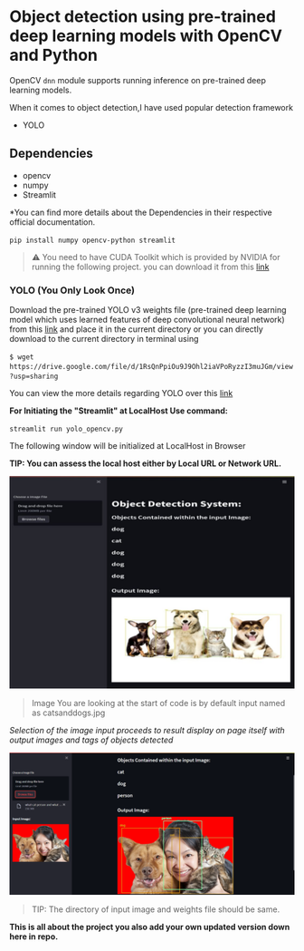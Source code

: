 # Object detection using pre-trained deep learning models with OpenCV and Python 

OpenCV `dnn` module supports running inference on pre-trained deep learning models. 

When it comes to object detection,I have used popular detection framework
* YOLO
 ## Dependencies
  * opencv
  * numpy 
  * Streamlit   

 *You can find more details about the Dependencies in their respective official documentation.

`pip install numpy opencv-python streamlit`

> :warning: You need to have CUDA Toolkit which is provided by NVIDIA for running the following project.
you can download it from this [link](https://developer.nvidia.com/cuda-toolkit)
###  YOLO (You Only Look Once)
 
 Download the pre-trained YOLO v3 weights file (pre-trained deep learning model which uses learned features of deep convolutional neural network) from this [link](https://drive.google.com/file/d/1RsQnPpiOu9J9Ohl2iaVPoRyzzI3muJGm/view?usp=sharing) and place it in the current directory or you can directly download to the current directory in terminal using
 
 `$ wget https://drive.google.com/file/d/1RsQnPpiOu9J9Ohl2iaVPoRyzzI3muJGm/view?usp=sharing`
 
 You can view the more details regarding YOLO over this [link](https://github.com/ultralytics/yolov3)

 **For Initiating the "Streamlit" at LocalHost Use command:**

 `streamlit run yolo_opencv.py`

 The following window will be initialized at LocalHost in Browser
 
 **TIP: You can assess the local host either by Local URL or Network URL.**

![](/images/homepage.jpeg)

> Image You are looking at the start of code is by default input named as catsanddogs.jpg

*Selection of the image input proceeds to result display on page itself with output images and tags of objects detected*

![](/images/output.png)

>TIP: The directory of input image and weights file should be same.


**This is all about the project you also add your own updated version down here in repo.**
